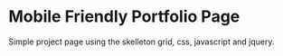 # Mobile Friendly Portfolio Page
Simple project page using the skelleton grid, css, javascript and jquery.

